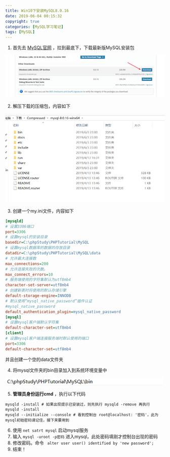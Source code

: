 ```yaml
---
title: Win10下安装MySQL8.0.16
date: 2019-06-04 00:15:32
copyright: true
categories: [MySQL学习笔记]
tags: [MySQL]
---
```


1. 首先去 [MySQL官网](https://dev.mysql.com/downloads/mysql/) ，拉到最底下，下载最新版MySQL安装包

![1559578686937](https://raw.githubusercontent.com/ShangguanHong/PictureBed/master/1559578686937.png)

<!--more-->

2. 解压下载的压缩包，内容如下

![1559578725607](https://raw.githubusercontent.com/ShangguanHong/PictureBed/master/1559578725607.png)

3. 创建一个my.ini文件，内容如下

```ini
[mysqld]
# 设置3306端口
port=3306
# 设置mysql的安装目录
basedir=C:\phpStudy\PHPTutorial\MySQL
# 设置mysql数据库的数据的存放目录
datadir=C:\phpStudy\PHPTutorial\MySQL\data
# 允许最大连接数
max_connections=200
# 允许连接失败的次数。
max_connect_errors=10
# 服务端使用的字符集默认为utf8mb4
character-set-server=utf8mb4
# 创建新表时将使用的默认存储引擎
default-storage-engine=INNODB
# 默认使用“mysql_native_password”插件认证
#mysql_native_password
default_authentication_plugin=mysql_native_password
[mysql]
# 设置mysql客户端默认字符集
default-character-set=utf8mb4
[client]
# 设置mysql客户端连接服务端时默认使用的端口
port=3306
default-character-set=utf8mb4
```

并且创建一个空的data文件夹

4. 将mysql文件夹的bin目录加入到系统环境变量中

![1559578952784](https://raw.githubusercontent.com/ShangguanHong/PictureBed/master/1559578952784.png)

5. **管理员身份运行cmd** ，执行以下代码

```shell
mysqld -install # 如果出现提示已安装过，则先执行 mysqld -remove 再执行 mysqld -install
mysqld --initialize --console # 看到控制台 root@localhost: '密码'，此为mysql初始密码请记住，接下来要用到
```

6. 使用 `net satrt mysql` 启动mysql服务
7. 输入 `mysql -uroot -p密码` 进入mysql，此处密码填刚才控制台出现的密码
8. 修改密码。命令 ` alter user user() identified by 'new password';`
9. 结束！
